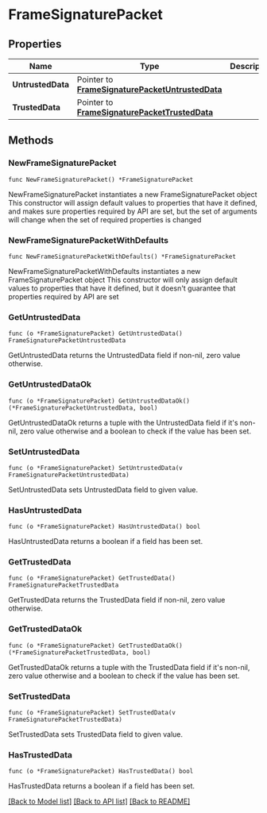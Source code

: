 # FrameSignaturePacket

## Properties

Name | Type | Description | Notes
------------ | ------------- | ------------- | -------------
**UntrustedData** | Pointer to [**FrameSignaturePacketUntrustedData**](FrameSignaturePacketUntrustedData.md) |  | [optional] 
**TrustedData** | Pointer to [**FrameSignaturePacketTrustedData**](FrameSignaturePacketTrustedData.md) |  | [optional] 

## Methods

### NewFrameSignaturePacket

`func NewFrameSignaturePacket() *FrameSignaturePacket`

NewFrameSignaturePacket instantiates a new FrameSignaturePacket object
This constructor will assign default values to properties that have it defined,
and makes sure properties required by API are set, but the set of arguments
will change when the set of required properties is changed

### NewFrameSignaturePacketWithDefaults

`func NewFrameSignaturePacketWithDefaults() *FrameSignaturePacket`

NewFrameSignaturePacketWithDefaults instantiates a new FrameSignaturePacket object
This constructor will only assign default values to properties that have it defined,
but it doesn't guarantee that properties required by API are set

### GetUntrustedData

`func (o *FrameSignaturePacket) GetUntrustedData() FrameSignaturePacketUntrustedData`

GetUntrustedData returns the UntrustedData field if non-nil, zero value otherwise.

### GetUntrustedDataOk

`func (o *FrameSignaturePacket) GetUntrustedDataOk() (*FrameSignaturePacketUntrustedData, bool)`

GetUntrustedDataOk returns a tuple with the UntrustedData field if it's non-nil, zero value otherwise
and a boolean to check if the value has been set.

### SetUntrustedData

`func (o *FrameSignaturePacket) SetUntrustedData(v FrameSignaturePacketUntrustedData)`

SetUntrustedData sets UntrustedData field to given value.

### HasUntrustedData

`func (o *FrameSignaturePacket) HasUntrustedData() bool`

HasUntrustedData returns a boolean if a field has been set.

### GetTrustedData

`func (o *FrameSignaturePacket) GetTrustedData() FrameSignaturePacketTrustedData`

GetTrustedData returns the TrustedData field if non-nil, zero value otherwise.

### GetTrustedDataOk

`func (o *FrameSignaturePacket) GetTrustedDataOk() (*FrameSignaturePacketTrustedData, bool)`

GetTrustedDataOk returns a tuple with the TrustedData field if it's non-nil, zero value otherwise
and a boolean to check if the value has been set.

### SetTrustedData

`func (o *FrameSignaturePacket) SetTrustedData(v FrameSignaturePacketTrustedData)`

SetTrustedData sets TrustedData field to given value.

### HasTrustedData

`func (o *FrameSignaturePacket) HasTrustedData() bool`

HasTrustedData returns a boolean if a field has been set.


[[Back to Model list]](../README.md#documentation-for-models) [[Back to API list]](../README.md#documentation-for-api-endpoints) [[Back to README]](../README.md)


